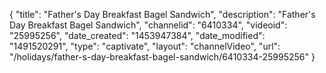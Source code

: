 {
    "title": "Father's Day Breakfast Bagel Sandwich",
    "description": "Father's Day Breakfast Bagel Sandwich",
    "channelid": "6410334",
    "videoid": "25995256",
    "date_created": "1453947384",
    "date_modified": "1491520291",
    "type": "captivate",
    "layout": "channelVideo",
    "url": "\/holidays\/father-s-day-breakfast-bagel-sandwich\/6410334-25995256"
}